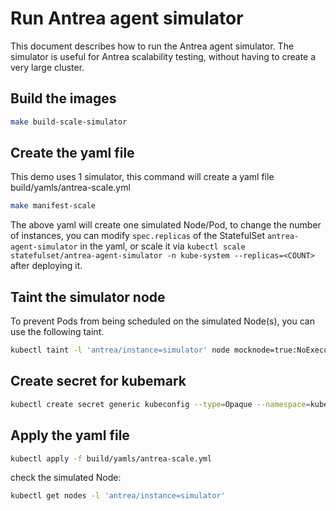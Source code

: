 # Run Antrea agent simulator

This document describes how to run the Antrea agent simulator. The simulator is
useful for Antrea scalability testing, without having to create a very large
cluster.

## Build the images

```bash
make build-scale-simulator
```

## Create the yaml file

This demo uses 1 simulator, this command will create a yaml file
build/yamls/antrea-scale.yml

```bash
make manifest-scale
```

The above yaml will create one simulated Node/Pod, to change the number of
instances, you can modify `spec.replicas` of the StatefulSet
`antrea-agent-simulator` in the yaml, or scale it via
`kubectl scale statefulset/antrea-agent-simulator -n kube-system --replicas=<COUNT>`
after deploying it.

## Taint the simulator node

To prevent Pods from being scheduled on the simulated Node(s), you can use the
following taint.

```bash
kubectl taint -l 'antrea/instance=simulator' node mocknode=true:NoExecute
```

## Create secret for kubemark

```bash
kubectl create secret generic kubeconfig --type=Opaque --namespace=kube-system --from-file=admin.conf=<path to kubeconfig file>
```

## Apply the yaml file

```bash
kubectl apply -f build/yamls/antrea-scale.yml
```

check the simulated Node:

  ```bash
kubectl get nodes -l 'antrea/instance=simulator'
  ```
